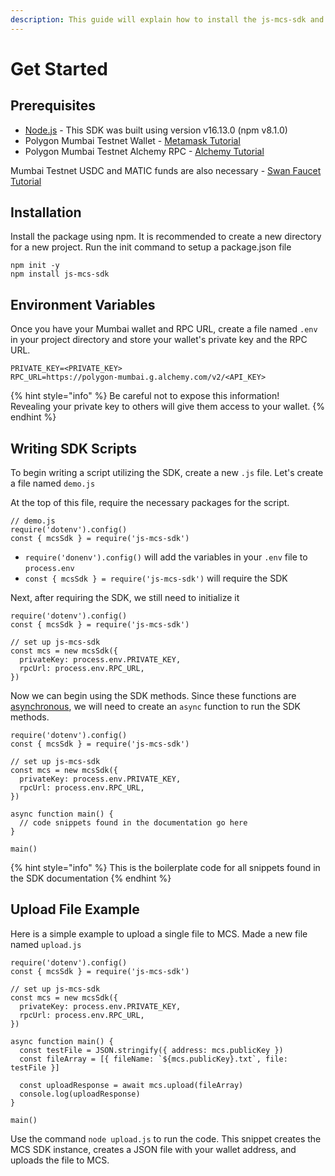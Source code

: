 ```yaml
---
description: This guide will explain how to install the js-mcs-sdk and its basic usage
---
```


# Get Started

## Prerequisites

* [Node.js](https://nodejs.org/en/) - This SDK was built using version v16.13.0 (npm v8.1.0)
* Polygon Mumbai Testnet Wallet - [Metamask Tutorial](../../../mcp-user-guide/setup-metamask.md)
* Polygon Mumbai Testnet Alchemy RPC - [Alchemy Tutorial](../../../mcp-user-guide/configure-metamask-with-alchemy-rpc-url.md#alchemypolygontometamaskinstructions-2.createalchemymumbaipolygonrpc)

Mumbai Testnet USDC and MATIC funds are also necessary - [Swan Faucet Tutorial](../../../../development-resource/swan-token-contract/acquire-testnet-usdc-and-matic-tokens.md)

## Installation

Install the package using npm. It is recommended to create a new directory for a new project. Run the init command to setup a package.json file

```
npm init -y
npm install js-mcs-sdk
```

## Environment Variables

Once you have your Mumbai wallet and RPC URL, create a file named `.env` in your project directory and store your wallet's private key and the RPC URL.

```
PRIVATE_KEY=<PRIVATE_KEY>
RPC_URL=https://polygon-mumbai.g.alchemy.com/v2/<API_KEY>
```

{% hint style="info" %}
Be careful not to expose this information! \
Revealing your private key to others will give them access to your wallet.
{% endhint %}

## Writing SDK Scripts

To begin writing a script utilizing the SDK, create a new `.js` file. Let's create a file named `demo.js`

At the top of this file, require the necessary packages for the script.

```
// demo.js
require('dotenv').config()
const { mcsSdk } = require('js-mcs-sdk')
```

* `require('donenv').config()` will add the variables in your `.env` file to `process.env`
* `const { mcsSdk } = require('js-mcs-sdk')` will require the SDK

Next, after requiring the SDK, we still need to initialize it

```
require('dotenv').config()
const { mcsSdk } = require('js-mcs-sdk')

// set up js-mcs-sdk
const mcs = new mcsSdk({
  privateKey: process.env.PRIVATE_KEY,
  rpcUrl: process.env.RPC_URL,
})
```

Now we can begin using the SDK methods. Since these functions are [asynchronous](https://javascript.info/async-await), we will need to create an `async` function to run the SDK methods.

```
require('dotenv').config()
const { mcsSdk } = require('js-mcs-sdk')

// set up js-mcs-sdk
const mcs = new mcsSdk({
  privateKey: process.env.PRIVATE_KEY,
  rpcUrl: process.env.RPC_URL,
})

async function main() {
  // code snippets found in the documentation go here
}

main()
```

{% hint style="info" %}
This is the boilerplate code for all snippets found in the SDK documentation
{% endhint %}

## Upload File Example

Here is a simple example to upload a single file to MCS. Made a new file named `upload.js`

```
require('dotenv').config()
const { mcsSdk } = require('js-mcs-sdk')

// set up js-mcs-sdk
const mcs = new mcsSdk({
  privateKey: process.env.PRIVATE_KEY,
  rpcUrl: process.env.RPC_URL,
})

async function main() {
  const testFile = JSON.stringify({ address: mcs.publicKey })
  const fileArray = [{ fileName: `${mcs.publicKey}.txt`, file: testFile }]

  const uploadResponse = await mcs.upload(fileArray)
  console.log(uploadResponse)
}

main()
```

Use the command `node upload.js` to run the code. This snippet creates the MCS SDK instance, creates a JSON file with your wallet address, and uploads the file to MCS.
